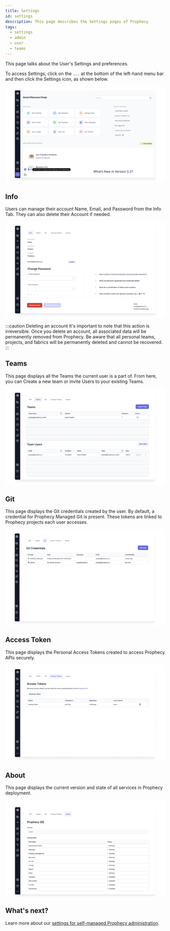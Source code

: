 ```yaml
---
title: Settings
id: settings
description: This page describes the Settings pages of Prophecy
tags:
  - settings
  - admin
  - user
  - teams
---
```


This page talks about the User's Settings and preferences.

To access Settings, click on the `...` at the bottom of the left-hand menu bar and then click the Settings icon, as shown below.

![access-settings](img/Access_Settings_page.png)

## Info

Users can manage their account Name, Email, and Password from the Info Tab. They can also delete their Account if needed.

![user-settings](img/User_Settings.png)

:::caution Deleting an account
It's important to note that this action is irreversible. Once you delete an account, all associated data will be permanently removed from Prophecy.
Be aware that all personal teams, projects, and fabrics will be permanently deleted and cannot be recovered.
:::

## Teams

This page displays all the Teams the current user is a part of. From here, you can Create a new team or invite Users to your existing Teams.

![Teams](img/Teams.png)

## Git

This page displays the Git credentials created by the user. By default, a credential for Prophecy Managed Git is present. These tokens are linked to Prophecy projects each user accesses.

![git](img/Git.png)

## Access Token

This page displays the Personal Access Tokens created to access Prophecy APIs securely.

![Access_tokens](img/Access_Tokens.png)

## About

This page displays the current version and state of all services in Prophecy deployment.

![About](img/About.png)

## What's next?

Learn more about our [settings for self-managed Prophecy administration](docs/administration/self-hosted/self-hosted.md).
